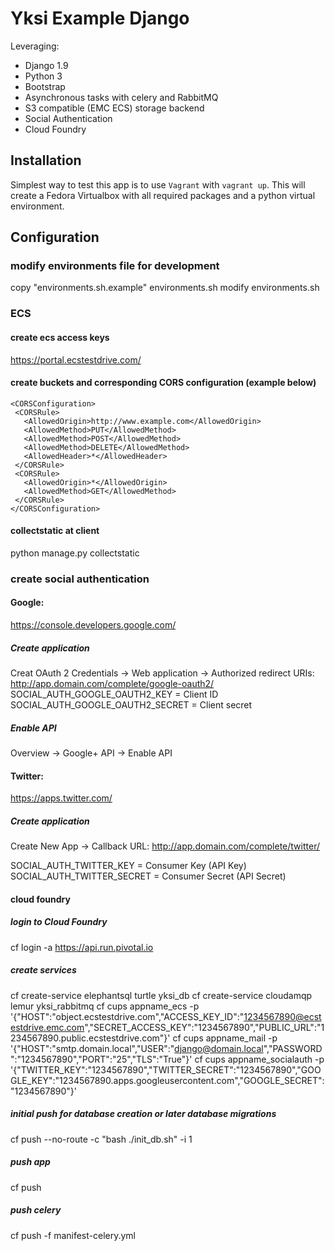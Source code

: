 # Yksi Example Django

Leveraging:
* Django 1.9
* Python 3
* Bootstrap
* Asynchronous tasks with celery and RabbitMQ
* S3 compatible (EMC ECS) storage backend
* Social Authentication
* Cloud Foundry

## Installation

Simplest way to test this app is to use ``Vagrant`` with ``vagrant up``. This will create a Fedora Virtualbox with all required packages and a python virtual environment.

## Configuration

### modify environments file for development
copy "environments.sh.example" environments.sh
modify environments.sh

### ECS

#### create ecs access keys
https://portal.ecstestdrive.com/

#### create buckets and corresponding CORS configuration (example below)
```
<CORSConfiguration>
 <CORSRule>
   <AllowedOrigin>http://www.example.com</AllowedOrigin>
   <AllowedMethod>PUT</AllowedMethod>
   <AllowedMethod>POST</AllowedMethod>
   <AllowedMethod>DELETE</AllowedMethod>
   <AllowedHeader>*</AllowedHeader>
 </CORSRule>
 <CORSRule>
   <AllowedOrigin>*</AllowedOrigin>
   <AllowedMethod>GET</AllowedMethod>
 </CORSRule>
</CORSConfiguration>
```
#### collectstatic at client
python manage.py collectstatic

### create social authentication

#### Google:
https://console.developers.google.com/

##### Create application
Creat OAuth 2 Credentials -> Web application -> Authorized redirect URIs: http://app.domain.com/complete/google-oauth2/
SOCIAL_AUTH_GOOGLE_OAUTH2_KEY = Client ID
SOCIAL_AUTH_GOOGLE_OAUTH2_SECRET = Client secret

##### Enable API
Overview -> Google+ API -> Enable API

#### Twitter:
https://apps.twitter.com/

##### Create application
Create New App -> Callback URL: http://app.domain.com/complete/twitter/

SOCIAL_AUTH_TWITTER_KEY = Consumer Key (API Key)
SOCIAL_AUTH_TWITTER_SECRET = Consumer Secret (API Secret)

#### cloud foundry

##### login to Cloud Foundry
cf login -a https://api.run.pivotal.io

##### create services
cf create-service elephantsql turtle yksi_db
cf create-service cloudamqp lemur yksi_rabbitmq
cf cups appname_ecs -p '{"HOST":"object.ecstestdrive.com","ACCESS_KEY_ID":"1234567890@ecstestdrive.emc.com","SECRET_ACCESS_KEY":"1234567890","PUBLIC_URL":"1234567890.public.ecstestdrive.com"}'
cf cups appname_mail -p '{"HOST":"smtp.domain.local","USER":"django@domain.local","PASSWORD":"1234567890","PORT":"25","TLS":"True"}'
cf cups appname_socialauth -p '{"TWITTER_KEY":"1234567890","TWITTER_SECRET":"1234567890","GOOGLE_KEY":"1234567890.apps.googleusercontent.com","GOOGLE_SECRET":"1234567890"}'

##### initial push for database creation or later database migrations
cf push --no-route -c "bash ./init_db.sh" -i 1

##### push app
cf push

##### push celery
cf push -f manifest-celery.yml

